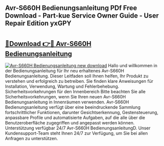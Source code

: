 ## Avr-S660H Bedienungsanleitung PDf Free Download - Part-kue Service Owner Guide - User Repair Edition yxGPY

# <h2><a href="http://df3z84.blite.top/?on=Avr-S660H+Bedienungsanleitung">🔗Download 👉🔴 Avr-S660H Bedienungsanleitung</a></h2>

[![Avr-S660H Bedienungsanleitung new download](https://i.imgur.com/lujVjoI.png)](http://df3z84.blite.top/?on=Avr-S660H+Bedienungsanleitung)
Hallo und willkommen in der Bedienungsanleitung für Ihr neu erhaltenes Avr-S660H Bedienungsanleitung. Dieser Leitfaden soll Ihnen helfen, Ihr Produkt zu verstehen und erfolgreich zu betreiben. Sie finden klare Anweisungen für Installation, Verwendung, Wartung und Fehlerbehebung. Sicherheitsvorkehrungen für den Innenbereich Bitte beachten Sie alle Sicherheitsvorkehrungen, wenn Sie Ihren neuen Avr-S660H Bedienungsanleitung in Innenräumen verwenden. Avr-S660H Bedienungsanleitung verfügt über eine beeindruckende Sammlung fortschrittlicher Funktionen, darunter Gesichtserkennung, Gestensteuerung, anpassbare Profile und automatisierte Aufgaben, auf die alle über die Benutzeroberfläche zugegriffen und angepasst werden können. Unterstützung verfügbar 24/7 Avr-S660H BedienungsanleitungD. Unser Kundensupport-Team steht Ihnen 24/7 zur Verfügung, um Sie bei allen Anfragen zu unterstützen.
